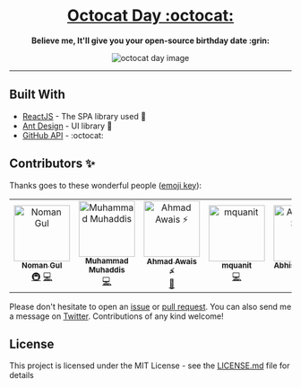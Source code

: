 <h1 align="center"><a href="https://www.octocatday.com">Octocat Day :octocat:</a></h1>

<p align="center"><b>Believe me, It'll give you your open-source birthday date :grin:</b></p>

<div align="center">
  <img alt="octocat day image" src="https://media.giphy.com/media/j3zhFNDnQXcQ4ajDZo/giphy.gif"/>
</div>

---

## Built With

* [ReactJS](https://reactjs.org/) - The SPA library used 🔧
* [Ant Design](https://ant.design/) - UI library 🌈
* [GitHub API](https://developer.github.com/v3/) - :octocat:

## Contributors ✨

Thanks goes to these wonderful people ([emoji key](https://allcontributors.org/docs/en/emoji-key)):

<!-- ALL-CONTRIBUTORS-LIST:START - Do not remove or modify this section -->
<!-- prettier-ignore -->
<table>
  <tr>
    <td align="center"><a href="https://dev.to/nomangul"><img src="https://avatars1.githubusercontent.com/u/39244918?v=4" width="100px;" alt="Noman Gul"/><br /><sub><b>Noman Gul</b></sub></a><br /><a href="#infra-NomanGul" title="Infrastructure (Hosting, Build-Tools, etc)">🚇</a> <a href="https://github.com/NomanGul/octocat-day/commits?author=NomanGul" title="Code">💻</a></td>
    <td align="center"><a href="http://Http://www.Muhaddis.Info"><img src="https://avatars3.githubusercontent.com/u/26611847?v=4" width="100px;" alt="Muhammad Muhaddis"/><br /><sub><b>Muhammad Muhaddis</b></sub></a><br /><a href="https://github.com/NomanGul/octocat-day/commits?author=MuhaddiMu" title="Code">💻</a></td>
    <td align="center"><a href="https://AhmadAwais.com/"><img src="https://avatars1.githubusercontent.com/u/960133?v=4" width="100px;" alt="Ahmad Awais ⚡️"/><br /><sub><b>Ahmad Awais ⚡️</b></sub></a><br /><a href="https://github.com/NomanGul/octocat-day/issues?q=author%3Aahmadawais" title="Bug reports">🐛</a></td>
    <td align="center"><a href="https://mohammad-quanit.github.io/"><img src="https://avatars3.githubusercontent.com/u/32056694?v=4" width="100px;" alt="mquanit"/><br /><sub><b>mquanit</b></sub></a><br /><a href="https://github.com/NomanGul/octocat-day/commits?author=Mohammad-Quanit" title="Code">💻</a></td>
    <td align="center"><a href="https://abhisheksatre.com"><img src="https://avatars2.githubusercontent.com/u/7577351?v=4" width="100px;" alt="Abhishek Satre"/><br /><sub><b>Abhishek Satre</b></sub></a><br /><a href="https://github.com/NomanGul/octocat-day/commits?author=abhisheksatre" title="Code">💻</a></td>
    <td align="center"><a href="https://github.com/Sn0wB"><img src="https://avatars0.githubusercontent.com/u/51188711?v=4" width="100px;" alt="Sn0wB"/><br /><sub><b>Sn0wB</b></sub></a><br /><a href="https://github.com/NomanGul/octocat-day/issues?q=author%3ASn0wB" title="Bug reports">🐛</a></td>
  </tr>
</table>

<!-- ALL-CONTRIBUTORS-LIST:END -->

Please don't hesitate to open an [issue](https://github.com/NomanGul/octocat-day/issues) or [pull request](https://github.com/NomanGul/octocat-day/pulls). You can also send me a message on [Twitter](https://twitter.com/NomanGulKhan). Contributions of any kind welcome!

## License

This project is licensed under the MIT License - see the [LICENSE.md](LICENSE.md) file for details